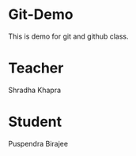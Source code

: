 # Git-Demo

This is demo for git and github class.

# Teacher

Shradha Khapra

# Student

Puspendra Birajee
